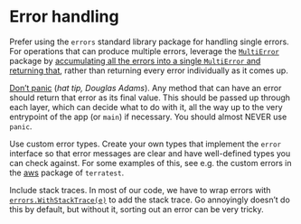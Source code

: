 # Error handling

Prefer using the `errors` standard library package for handling single errors. For operations that can produce multiple
errors, leverage the [`MultiError`](https://github.com/gruntwork-io/terragrunt/blob/master/errors/multierror.go)
package by [accumulating
all the errors into a single `MultiError` and returning that](https://github.com/gruntwork-io/terragrunt/blob/cb369119bf5c6f3031e914e8554ffe056dcf9e22/cli/hclfmt.go#L62), rather than returning every error individually as it comes up.

[Don’t panic](https://github.com/golang/go/wiki/CodeReviewComments#dont-panic) (_hat tip, Douglas Adams_). Any method that
can have an error should return that error as its final value. This should be passed up through each layer, which can
decide what to do with it, all the way up to the very entrypoint of the app (or `main`) if necessary.
You should almost NEVER use `panic`.

Use custom error types. Create your own types that implement the `error` interface so that error messages are clear
and have well-defined types you can check against. For some examples of this, see e.g. the custom errors in the
[aws](https://github.com/gruntwork-io/terratest/blob/master/modules/aws/errors.go) package of `terratest`.

Include stack traces. In most of our code, we have to wrap errors with
[`errors.WithStackTrace(e)`](https://github.com/gruntwork-io/gruntwork-cli/blob/master/errors/errors.go#L22) to add the stack trace.
Go annoyingly doesn’t do this by default, but without it, sorting out an error can be very tricky.



<!-- ##DOCS-SOURCER-START
{"sourcePlugin":"Service Catalog Reference","hash":"b9fcb2701eb476faaa32fe51b3483551"}
##DOCS-SOURCER-END -->
